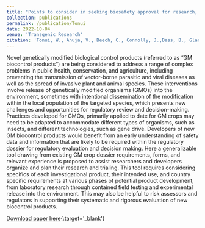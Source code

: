 ```yaml
---
title: "Points to consider in seeking biosafety approval for research, testing, and environmental release of experimental genetically modified biocontrol products during research and development"
collection: publications
permalink: /publication/Tonui
date: 2022-10-04
venue: 'Transgenic Research'
citation: 'Tonui, W., Ahuja, V., Beech, C., Connolly, J.,Dass, B., Glandorf, D., James, J., Muchiri, J., Mugoya, C., Okoree, E., Quemada, H., Romeis, J. 2022. Rationalizing governance of genetically modified products in developing countries. Nature Biotechnology 36: 137-139.'
---
```


Novel genetically modified biological control products (referred to as “GM biocontrol products”) are being considered to address a range of complex problems in public health, conservation, and agriculture, including preventing the transmission of vector-borne parasitic and viral diseases as well as the spread of invasive plant and animal species. These interventions involve release of genetically modified organisms (GMOs) into the environment, sometimes with intentional dissemination of the modification within the local population of the targeted species, which presents new challenges and opportunities for regulatory review and decision-making. Practices developed for GMOs, primarily applied to date for GM crops may need to be adapted to accommodate different types of organisms, such as insects, and different technologies, such as gene drive. Developers of new GM biocontrol products would benefit from an early understanding of safety data and information that are likely to be required within the regulatory dossier for regulatory evaluation and decision making. Here a generalizable tool drawing from existing GM crop dossier requirements, forms, and relevant experience is proposed to assist researchers and developers organize and plan their research and trialing. This tool requires considering specifics of each investigational product, their intended use, and country specific requirements at various phases of potential product development, from laboratory research through contained field testing and experimental release into the environment. This may also be helpful to risk assessors and regulators in supporting their systematic and rigorous evaluation of new biocontrol products.

[Download paper here](http://hdquemada.github.io/files/tonuiPaper.pdf){:target='_blank'}